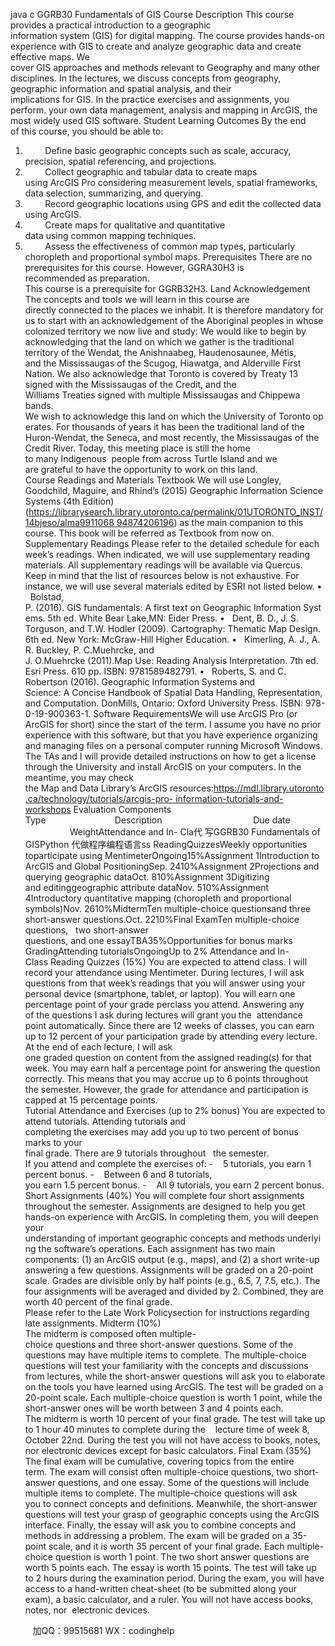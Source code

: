 java c
GGRB30 Fundamentals of GIS
Course Description
This course provides a practical introduction to a geographic information system (GIS) for digital mapping. The course provides hands-on experience with GIS to create and analyze geographic data and create effective maps. We cover GIS approaches and methods relevant to Geography and many other disciplines. In the lectures, we discuss concepts from geography, geographic information and spatial analysis, and their implications for GIS. In the practice exercises and assignments, you perform. your own data management, analysis and mapping in ArcGIS, the most widely used GIS software.
Student Learning Outcomes
By the end of this course, you should be able to:
1.         Define basic geographic concepts such as scale, accuracy, precision, spatial referencing, and projections.
2.         Collect geographic and tabular data to create maps using ArcGIS Pro considering
measurement levels, spatial frameworks, data selection, summarizing, and querying.
3.         Record geographic locations using GPS and edit the collected data using ArcGIS.
4.         Create maps for qualitative and quantitative data using common mapping techniques.
5.         Assess the effectiveness of common map types, particularly choropleth and proportional symbol maps.
Prerequisites
There are no prerequisites for this course. However, GGRA30H3 is recommended as preparation. This course is a prerequisite for GGRB32H3.
Land Acknowledgement
The concepts and tools we will learn in this course are directly connected to the places we inhabit. It is therefore mandatory for us to start with an acknowledgement of the Aboriginal peoples in whose colonized territory we now live and study:
We would like to begin by acknowledging that the land on which we gather is the traditional territory of the Wendat, the Anishnaabeg, Haudenosaunee, Métis, and the Mississaugas of the Scugog, Hiawatga, and Alderville First Nation. We also acknowledge that Toronto is covered by Treaty 13 signed with the Mississaugas of the Credit, and the Williams Treaties signed with multiple Mississaugas and Chippewa bands.
We wish to acknowledge this land on which the University of Toronto operates. For thousands of years it has been the traditional land of the Huron-Wendat, the Seneca, and most recently, the Mississaugas of the Credit River. Today, this meeting place is still the home to many Indigenous  people from across Turtle Island and we are grateful to have the opportunity to work on this land.
Course Readings and Materials
Textbook
We will use Longley, Goodchild, Maguire, and Rhind’s (2015) Geographic Information Science  Systems (4th Edition)
(https://librarysearch.library.utoronto.ca/permalink/01UTORONTO_INST/14bjeso/alma9911068 94874206196) as the main companion to this course. This book will be referred as Textbook from now on.
Supplementary Readings
Please refer to the detailed schedule for each week’s readings. When indicated, we will use supplementary reading materials. All supplementary readings will be available via Quercus.
Keep in mind that the list of resources below is not exhaustive. For instance, we will use several materials edited by ESRI not listed below.
•   Bolstad, P. (2016). GIS fundamentals: A first text on Geographic Information Systems. 5th ed. White Bear Lake,MN: Eider Press.
•   Dent, B. D., J. S. Torguson, and T.W. Hodler (2009). Cartography: Thematic Map Design. 6th ed. New York: McGraw-Hill Higher Education.
•   Kimerling, A. J., A. R. Buckley, P. C.Muehrcke, and J. O.Muehrcke (2011).Map Use: Reading Analysis Interpretation. 7th ed. Esri Press. 610 pp. ISBN: 9781589482791.
•   Roberts, S. and C. Robertson (2016). Geographic Information Systems and Science: A Concise Handbook of Spatial Data Handling, Representation, and Computation.
DonMills, Ontario: Oxford University Press. ISBN: 978-0-19-900363-1.
Software RequirementsWe will use ArcGIS Pro (or ArcGIS for short) since the start of the term. I assume you have no prior experience with this software, but that you have experience organizing and managing files on a personal computer running Microsoft Windows.
The TAs and I will provide detailed instructions on how to get a license through the University and install ArcGIS on your computers. In the meantime, you may check the Map and Data Library’s ArcGIS resources:https://mdl.library.utoronto.ca/technology/tutorials/arcgis-pro- information-tutorials-and-workshops
Evaluation Components
Type                            Description                                     Due date                                WeightAttendance and In- Cla代 写GGRB30 Fundamentals of GISPython
代做程序编程语言ss ReadingQuizzesWeekly opportunities toparticipate using MentimeterOngoing15%Assignment 1Introduction to ArcGIS and Global PositioningSep. 2410%Assignment 2Projections and querying geographic dataOct. 810%Assignment 3Digitizing and editinggeographic attribute dataNov. 510%Assignment 4Introductory quantitative mapping (choropleth and proportional symbols)Nov. 2610%MidtermTen multiple-choice questionsand three short-answer questions.Oct. 2210%Final ExamTen multiple-choice questions,   two short-answer questions, and one essayTBA35%Opportunities for bonus marks
GradingAttending tutorialsOngoingUp to 2%
Attendance and In-Class Reading Quizzes (15%)
You are expected to attend class. I will record your attendance using Mentimeter. During
lectures, I will ask questions from that week’s readings that you will answer using your personal device (smartphone, tablet, or laptop). You will earn one percentage point of your grade perclass you attend. Answering any of the questions I ask during lectures will grant you the  attendance point automatically. Since there are 12 weeks of classes, you can earn up to 12 percent of your participation grade by attending every lecture.
At the end of each lecture, I will ask one graded question on content from the assigned
reading(s) for that week. You may earn half a percentage point for answering the question
correctly. This means that you may accrue up to 6 points throughout the semester. However, the grade for attendance and participation is capped at 15 percentage points.
Tutorial Attendance and Exercises (up to 2% bonus)
You are expected to attend tutorials. Attending tutorials and completing the exercises may add you up to two percent of bonus marks to your final grade. There are 9 tutorials throughout   the semester. If you attend and complete the exercises of:
-    5 tutorials, you earn 1 percent bonus.
-    Between 6 and 8 tutorials, you earn 1.5 percent bonus.
-    All 9 tutorials, you earn 2 percent bonus.
Short Assignments (40%)
You will complete four short assignments throughout the semester. Assignments are designed to help you get hands-on experience with ArcGIS. In completing them, you will deepen your
understanding of important geographic concepts and methods underlying the software’s
operations. Each assignment has two main components: (1) an ArcGIS output (e.g., maps), and
(2) a short write-up answering a few questions.
Assignments will be graded on a 20-point scale. Grades are divisible only by half points (e.g.,
6.5, 7, 7.5, etc.). The four assignments will be averaged and divided by 2. Combined, they are
worth 40 percent of the final grade. Please refer to the Late Work Policysection for instructions regarding late assignments.
Midterm (10%)
The midterm is composed often multiple-choice questions and three short-answer questions.
Some of the questions may have multiple items to complete. The multiple-choice questions will test your familiarity with the concepts and discussions from lectures, while the short-answer
questions will ask you to elaborate on the tools you have learned using ArcGIS.
The test will be graded on a 20-point scale. Each multiple-choice question is worth 1 point, while the short-answer ones will be worth between 3 and 4 points each. The midterm is worth 10
percent of your final grade. The test will take up to 1 hour 40 minutes to complete during the    lecture time of week 8, October 22nd. During the test you will not have access to books, notes, nor electronic devices except for basic calculators.
Final Exam (35%)
The final exam will be cumulative, covering topics from the entire term. The exam will consist often multiple-choice questions, two short-answer questions, and one essay. Some of the
questions will include multiple items to complete. The multiple-choice questions will ask you to connect concepts and definitions. Meanwhile, the short-answer questions will test your grasp of geographic concepts using the ArcGIS interface. Finally, the essay will ask you to combine
concepts and methods in addressing a problem.
The exam will be graded on a 35-point scale, and it is worth 35 percent of your final grade. Each multiple-choice question is worth 1 point. The two short answer questions are worth 5 points
each. The essay is worth 15 points. The test will take up to 2 hours during the examination
period. During the exam, you will have access to a hand-written cheat-sheet (to be submitted along your exam), a basic calculator, and a ruler. You will not have access books, notes, nor  electronic devices.







         
加QQ：99515681  WX：codinghelp
